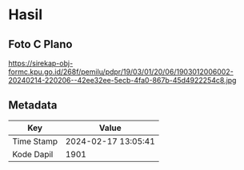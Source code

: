 # Hasil

## Foto C Plano

https://sirekap-obj-formc.kpu.go.id/268f/pemilu/pdpr/19/03/01/20/06/1903012006002-20240214-220206--42ee32ee-5ecb-4fa0-867b-45d4922254c8.jpg


## Metadata

| Key        | Value               |
| ---------- | ------------------- |
| Time Stamp | 2024-02-17 13:05:41 |
| Kode Dapil | 1901                |



